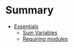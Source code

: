 # Summary

- [Essentials](./essentials/intro.md)
  - [Sum Variables](./essentials/sum.md)
  - [Requiring modules](./essentials/modules.md)